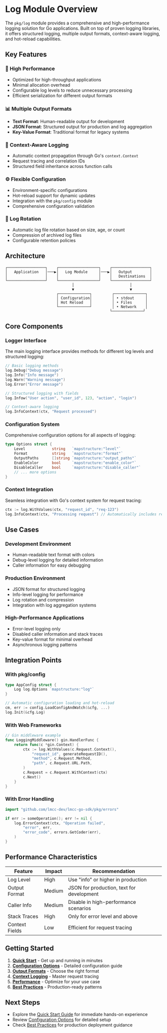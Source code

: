 # Log Module Overview

The `pkg/log` module provides a comprehensive and high-performance logging solution for Go applications. Built on top of proven logging libraries, it offers structured logging, multiple output formats, context-aware logging, and hot-reload capabilities.

## Key Features

### 🚀 **High Performance**
- Optimized for high-throughput applications
- Minimal allocation overhead
- Configurable log levels to reduce unnecessary processing
- Efficient serialization for different output formats

### 📊 **Multiple Output Formats**
- **Text Format**: Human-readable output for development
- **JSON Format**: Structured output for production and log aggregation
- **Key-Value Format**: Traditional format for legacy systems

### 🎯 **Context-Aware Logging**
- Automatic context propagation through Go's `context.Context`
- Request tracing and correlation IDs
- Structured field inheritance across function calls

### ⚙️ **Flexible Configuration**
- Environment-specific configurations
- Hot-reload support for dynamic updates
- Integration with the `pkg/config` module
- Comprehensive configuration validation

### 🔄 **Log Rotation**
- Automatic log file rotation based on size, age, or count
- Compression of archived log files
- Configurable retention policies

## Architecture

```
┌─────────────────┐    ┌──────────────────┐    ┌─────────────────┐
│   Application   │───▶│   Log Module     │───▶│   Output        │
│                 │    │                  │    │   Destinations  │
└─────────────────┘    └──────────────────┘    └─────────────────┘
                              │                         │
                              ▼                         ▼
                       ┌──────────────┐         ┌──────────────┐
                       │ Configuration│         │ • stdout     │
                       │ Hot Reload   │         │ • Files      │
                       └──────────────┘         │ • Network    │
                                               └──────────────┘
```

## Core Components

### Logger Interface
The main logging interface provides methods for different log levels and structured logging:

```go
// Basic logging methods
log.Debug("Debug message")
log.Info("Info message")
log.Warn("Warning message")
log.Error("Error message")

// Structured logging with fields
log.Infow("User action", "user_id", 123, "action", "login")

// Context-aware logging
log.InfoContext(ctx, "Request processed")
```

### Configuration System
Comprehensive configuration options for all aspects of logging:

```go
type Options struct {
    Level            string   `mapstructure:"level"`
    Format           string   `mapstructure:"format"`
    OutputPaths      []string `mapstructure:"output_paths"`
    EnableColor      bool     `mapstructure:"enable_color"`
    DisableCaller    bool     `mapstructure:"disable_caller"`
    // ... more options
}
```

### Context Integration
Seamless integration with Go's context system for request tracing:

```go
ctx := log.WithValues(ctx, "request_id", "req-123")
log.InfoContext(ctx, "Processing request") // Automatically includes request_id
```

## Use Cases

### Development Environment
- Human-readable text format with colors
- Debug-level logging for detailed information
- Caller information for easy debugging

### Production Environment
- JSON format for structured logging
- Info-level logging for performance
- Log rotation and compression
- Integration with log aggregation systems

### High-Performance Applications
- Error-level logging only
- Disabled caller information and stack traces
- Key-value format for minimal overhead
- Asynchronous logging patterns

## Integration Points

### With pkg/config
```go
type AppConfig struct {
    Log log.Options `mapstructure:"log"`
}

// Automatic configuration loading and hot-reload
cm, err := config.LoadConfigAndWatch(&cfg, ...)
log.Init(&cfg.Log)
```

### With Web Frameworks
```go
// Gin middleware example
func LoggingMiddleware() gin.HandlerFunc {
    return func(c *gin.Context) {
        ctx := log.WithValues(c.Request.Context(),
            "request_id", generateRequestID(),
            "method", c.Request.Method,
            "path", c.Request.URL.Path,
        )
        c.Request = c.Request.WithContext(ctx)
        c.Next()
    }
}
```

### With Error Handling
```go
import "github.com/lmcc-dev/lmcc-go-sdk/pkg/errors"

if err := someOperation(); err != nil {
    log.ErrorContext(ctx, "Operation failed",
        "error", err,
        "error_code", errors.GetCoder(err),
    )
}
```

## Performance Characteristics

| Feature | Impact | Recommendation |
|---------|--------|----------------|
| Log Level | High | Use "info" or higher in production |
| Output Format | Medium | JSON for production, text for development |
| Caller Info | Medium | Disable in high-performance scenarios |
| Stack Traces | High | Only for error level and above |
| Context Fields | Low | Efficient for request tracing |

## Getting Started

1. **[Quick Start](01_quick_start.md)** - Get up and running in minutes
2. **[Configuration Options](02_configuration_options.md)** - Detailed configuration guide
3. **[Output Formats](03_output_formats.md)** - Choose the right format
4. **[Context Logging](04_context_logging.md)** - Master request tracing
5. **[Performance](05_performance.md)** - Optimize for your use case
6. **[Best Practices](06_best_practices.md)** - Production-ready patterns

## Next Steps

- Explore the [Quick Start Guide](01_quick_start.md) for immediate hands-on experience
- Review [Configuration Options](02_configuration_options.md) for detailed setup
- Check [Best Practices](06_best_practices.md) for production deployment guidance 